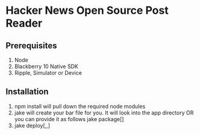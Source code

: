 # Hacker News Open Source Post Reader

## Prerequisites

1. Node
2. Blackberry 10 Native SDK
3. Ripple, Simulator or Device

## Installation

1. npm install will pull down the required node modules
2. jake will create your bar file for you. It will look into the app directory OR you can provide it as follows jake package[<folder>]
3. jake deploy[<ip-address>,<path-to-bar-file>,<password>]
